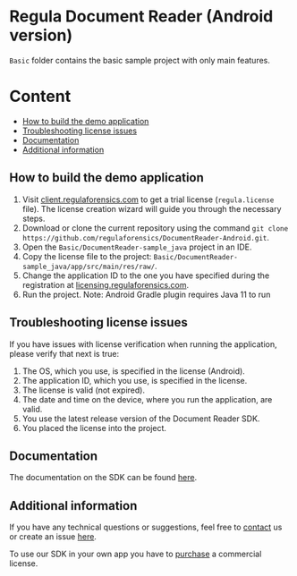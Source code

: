 # Regula Document Reader (Android version)
`Basic` folder contains the basic sample project with only main features.

# Content
* [How to build the demo application](#how-to-build-the-demo-application)
* [Troubleshooting license issues](#troubleshooting-license-issues)
* [Documentation](#documentation)
* [Additional information](#additional-information)

## How to build the demo application
1. Visit [client.regulaforensics.com](https://client.regulaforensics.com) to get a trial license (`regula.license` file). The license creation wizard will guide you through the necessary steps.
2. Download or clone the current repository using the command `git clone https://github.com/regulaforensics/DocumentReader-Android.git`.
3. Open the `Basic/DocumentReader-sample_java` project in an IDE.
4. Copy the license file to the project: `Basic/DocumentReader-sample_java/app/src/main/res/raw/`.
5. Change the application ID to the one you have specified during the registration at [licensing.regulaforensics.com](https://licensing.regulaforensics.com).
6. Run the project.
Note: Android Gradle plugin requires Java 11 to run

## Troubleshooting license issues
If you have issues with license verification when running the application, please verify that next is true:
1. The OS, which you use, is specified in the license (Android).
2. The application ID, which you use, is specified in the license.
3. The license is valid (not expired).
4. The date and time on the device, where you run the application, are valid.
5. You use the latest release version of the Document Reader SDK.
6. You placed the license into the project.

## Documentation
The documentation on the SDK can be found [here](https://docs.regulaforensics.com/develop/doc-reader-sdk/mobile?utm_source=github).

## Additional information
If you have any technical questions or suggestions, feel free to [contact](mailto:android.support@regulaforensics.com) us or create an issue [here](https://github.com/regulaforensics/DocumentReader-Android/issues).

To use our SDK in your own app you have to [purchase](https://pipedrivewebforms.com/form/5f1d771cbe4f844a1f78f8a06fbf94361841159) a commercial license.
